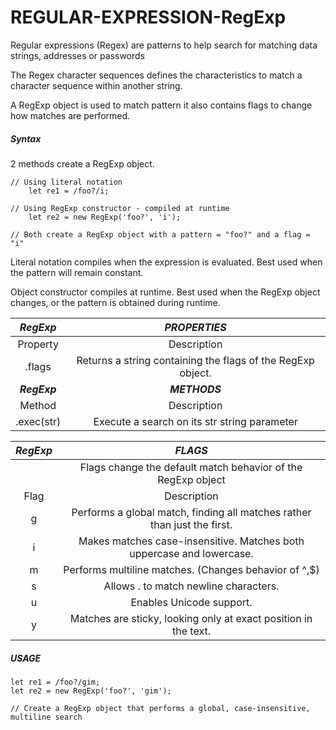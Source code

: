 # REGULAR-EXPRESSION-RegExp

Regular expressions (Regex) are patterns to help search for matching data strings, addresses or passwords 

The Regex character sequences defines the characteristics to match a character sequence within another string.

A RegExp object is used to match pattern it also contains flags to change how matches are performed.

##### Syntax
2 methods create a RegExp object.

    // Using literal notation
        let re1 = /foo?/i;

    // Using RegExp constructor - compiled at runtime
        let re2 = new RegExp('foo?', 'i');

    // Both create a RegExp object with a pattern = "foo?" and a flag = "i"

Literal notation compiles when the expression is evaluated. Best used when the pattern will remain constant.

Object constructor compiles at runtime. Best used when the RegExp object changes, or the pattern is obtained during runtime.


|***RegExp*** | ***PROPERTIES***|
|:---:|:---:|
|Property |	Description|
|.flags |	Returns a string containing the flags of the RegExp object.|
|***RegExp***| ***METHODS***|
|Method|	Description|
|.exec(str)|	Execute a search on its str string parameter|

|***RegExp***| ***FLAGS***|
|:---:|:---:|
| | Flags change the default match behavior of the RegExp object|
|Flag|	Description|
|g|	Performs a global match, finding all matches rather than just the first.|
|i|	Makes matches case-insensitive. Matches both uppercase and lowercase.|
|m|	Performs multiline matches. (Changes behavior of ^,$)|
|s|	Allows . to match newline characters.|
|u|	Enables Unicode support.|
|y|Matches are sticky, looking only at exact position in the text.|

##### USAGE

    let re1 = /foo?/gim;
    let re2 = new RegExp('foo?', 'gim');

    // Create a RegExp object that performs a global, case-insensitive, multiline search









